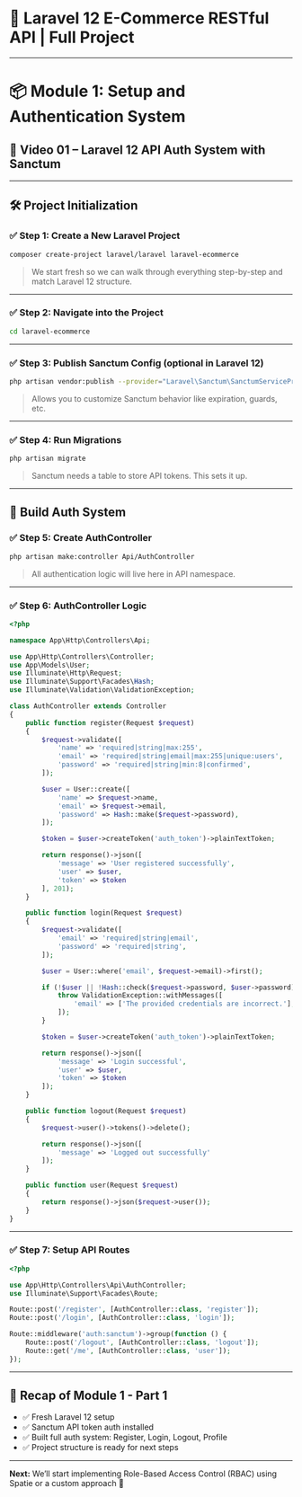 
# 🚀 Laravel 12 E-Commerce RESTful API | Full Project 
---

# 📦 Module 1: Setup and Authentication System

## 🎥 Video 01 – Laravel 12 API Auth System with Sanctum

---

## 🛠️ Project Initialization

### ✅ Step 1: Create a New Laravel Project
```bash
composer create-project laravel/laravel laravel-ecommerce
```

> We start fresh so we can walk through everything step-by-step and match Laravel 12 structure.

---

### ✅ Step 2: Navigate into the Project
```bash
cd laravel-ecommerce
```

---

### ✅ Step 3: Publish Sanctum Config (optional in Laravel 12)
```bash
php artisan vendor:publish --provider="Laravel\Sanctum\SanctumServiceProvider"
```

> Allows you to customize Sanctum behavior like expiration, guards, etc.

---

### ✅ Step 4: Run Migrations
```bash
php artisan migrate
```

> Sanctum needs a table to store API tokens. This sets it up.

---

## 🔐 Build Auth System

### ✅ Step 5: Create AuthController
```bash
php artisan make:controller Api/AuthController
```

> All authentication logic will live here in API namespace.

---

### ✅ Step 6: AuthController Logic

```php
<?php

namespace App\Http\Controllers\Api;

use App\Http\Controllers\Controller;
use App\Models\User;
use Illuminate\Http\Request;
use Illuminate\Support\Facades\Hash;
use Illuminate\Validation\ValidationException;

class AuthController extends Controller
{
    public function register(Request $request)
    {
        $request->validate([
            'name' => 'required|string|max:255',
            'email' => 'required|string|email|max:255|unique:users',
            'password' => 'required|string|min:8|confirmed',
        ]);

        $user = User::create([
            'name' => $request->name,
            'email' => $request->email,
            'password' => Hash::make($request->password),
        ]);

        $token = $user->createToken('auth_token')->plainTextToken;

        return response()->json([
            'message' => 'User registered successfully',
            'user' => $user,
            'token' => $token
        ], 201);
    }

    public function login(Request $request)
    {
        $request->validate([
            'email' => 'required|string|email',
            'password' => 'required|string',
        ]);

        $user = User::where('email', $request->email)->first();

        if (!$user || !Hash::check($request->password, $user->password)) {
            throw ValidationException::withMessages([
                'email' => ['The provided credentials are incorrect.'],
            ]);
        }

        $token = $user->createToken('auth_token')->plainTextToken;

        return response()->json([
            'message' => 'Login successful',
            'user' => $user,
            'token' => $token
        ]);
    }

    public function logout(Request $request)
    {
        $request->user()->tokens()->delete();

        return response()->json([
            'message' => 'Logged out successfully'
        ]);
    }

    public function user(Request $request)
    {
        return response()->json($request->user());
    }
}
```

---

### ✅ Step 7: Setup API Routes

```php
<?php

use App\Http\Controllers\Api\AuthController;
use Illuminate\Support\Facades\Route;

Route::post('/register', [AuthController::class, 'register']);
Route::post('/login', [AuthController::class, 'login']);

Route::middleware('auth:sanctum')->group(function () {
    Route::post('/logout', [AuthController::class, 'logout']);
    Route::get('/me', [AuthController::class, 'user']);
});
```

---

## 📌 Recap of Module 1 - Part 1

- ✅ Fresh Laravel 12 setup
- ✅ Sanctum API token auth installed
- ✅ Built full auth system: Register, Login, Logout, Profile
- ✅ Project structure is ready for next steps

---

**Next:** We’ll start implementing Role-Based Access Control (RBAC) using Spatie or a custom approach 🔐

